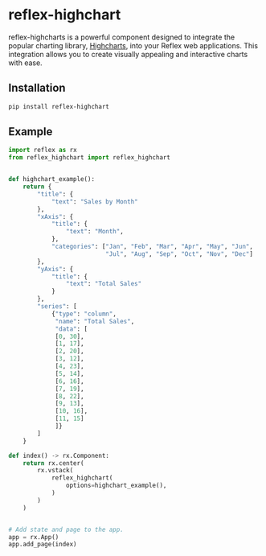 # reflex-highchart

reflex-highcharts is a powerful component designed to integrate the popular charting library,
[Highcharts](https://www.highcharts.com), into your Reflex web applications.
This integration allows you to create visually appealing and interactive charts with ease.

## Installation

```bash
pip install reflex-highchart
```

## Example

```python
import reflex as rx
from reflex_highchart import reflex_highchart


def highchart_example():
    return {
        "title": {
            "text": "Sales by Month"
        },
        "xAxis": {
            "title": {
                "text": "Month",
            },
            "categories": ["Jan", "Feb", "Mar", "Apr", "May", "Jun",
                           "Jul", "Aug", "Sep", "Oct", "Nov", "Dec"]
        },
        "yAxis": {
            "title": {
                "text": "Total Sales"
            }
        },
        "series": [
            {"type": "column",
             "name": "Total Sales",
             "data": [
             [0, 30],
             [1, 17],
             [2, 20],
             [3, 12],
             [4, 23],
             [5, 14],
             [6, 16],
             [7, 19],
             [8, 22],
             [9, 13],
             [10, 16],
             [11, 15]
             ]}
        ]
    }

def index() -> rx.Component:
    return rx.center(
        rx.vstack(
            reflex_highchart(
                options=highchart_example(),
            )
        )
    )


# Add state and page to the app.
app = rx.App()
app.add_page(index)
```
